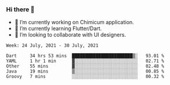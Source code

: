 ### Hi there 👋

<!--
**devcat37/devcat37** is a ✨ _special_ ✨ repository because its `README.md` (this file) appears on your GitHub profile.-->


- 🔭 I’m currently working on Chimicum application.
- 🌱 I’m currently learning Flutter/Dart.
- 👯 I’m looking to collaborate with UI designers.
<!-- - 🤔 I’m looking for help with ... -->

<!--START_SECTION:waka-->
```text
Week: 24 July, 2021 - 30 July, 2021

Dart     34 hrs 53 mins  ███████████████████████▒░   93.01 % 
YAML     1 hr 1 min      ▓░░░░░░░░░░░░░░░░░░░░░░░░   02.71 % 
Other    55 mins         ▓░░░░░░░░░░░░░░░░░░░░░░░░   02.48 % 
Java     19 mins         ▒░░░░░░░░░░░░░░░░░░░░░░░░   00.85 % 
Groovy   7 mins          ░░░░░░░░░░░░░░░░░░░░░░░░░   00.32 % 
```
<!--END_SECTION:waka-->
